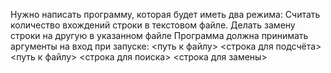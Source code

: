 Нужно написать программу, которая будет иметь два режима:
Считать количество вхождений строки в текстовом файле.
Делать замену строки на другую в указанном файле
Программа должна принимать аргументы на вход при запуске:
<путь к файлу> <строка для подсчёта>
<путь к файлу> <строка для поиска> <строка для замены>
